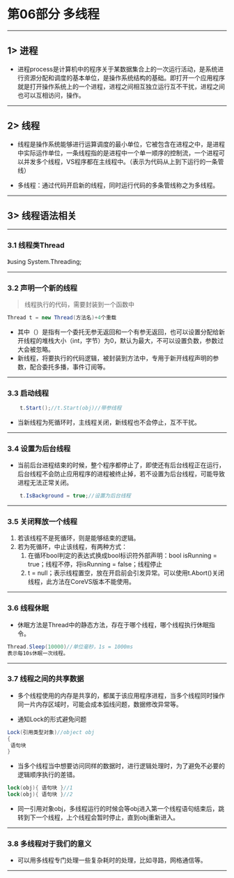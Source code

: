 # 第06部分 多线程

---

## 1> 进程

- 进程process是计算机中的程序关于某数据集合上的一次运行活动，是系统进行资源分配和调度的基本单位，是操作系统结构的基础。即打开一个应用程序就是打开操作系统上的一个进程，进程之间相互独立运行互不干扰，进程之间也可以互相访问，操作。

---

## 2> 线程

- 线程是操作系统能够进行运算调度的最小单位，它被包含在进程之中，是进程中实际运作单位，一条线程指的是进程中一个单一顺序的控制流，一个进程可以并发多个线程，VS程序都在主线程中。（表示为代码从上到下运行的一条管线）

- 多线程：通过代码开启新的线程，同时运行代码的多条管线称之为多线程。

---

## 3> 线程语法相关

---

### 3.1 线程类Thread

》using System.Threading;

---

### 3.2 声明一个新的线程

> 线程执行的代码，需要封装到一个函数中

```c#
Thread t = new Thread(方法名)+4个重载
```

- 其中（）是指有一个委托无参无返回和一个有参无返回，也可以设置分配给新开线程的堆栈大小（int，字节）为0，默认为最大，不可以设置负数，参数过大会被忽略。
- 新线程，将要执行的代码逻辑，被封装到方法中，专用于新开线程声明的参数，配合委托多播，事件订阅等。

---

### 3.3 启动线程

```c#
    t.Start();//t.Start(obj)//带参线程
```

- 当新线程为死循环时，主线程关闭，新线程也不会停止，互不干扰。

---

### 3.4 设置为后台线程

- 当前后台进程结束的时候，整个程序都停止了，即使还有后台线程正在运行，后台线程不会防止应用程序的进程被终止掉，若不设置为后台线程，可能导致进程无法正常关闭。

```c#
    t.IsBackground = true;//设置为后台线程
```

---

### 3.5 关闭释放一个线程

1. 若该线程不是死循环，则是能够结束的逻辑。
2. 若为死循环，中止该线程，有两种方式：
    1. 在循环bool判定的表达式换成bool标识符外部声明：bool isRunning = true；线程不停，将isRunning = false；线程停止
    2. t = null；表示线程置空，放在开启前会引发异常。可以使用t.Abort()关闭线程，此方法在CoreVS版本不能使用。

---

### 3.6 线程休眠

- 休眠方法是Thread中的静态方法，存在于哪个线程，哪个线程执行休眠指令。

```c#
Thread.Sleep(10000)//单位毫秒，1s = 1000ms
表示每10s休眠一次线程。
```

---

### 3.7 线程之间的共享数据

- 多个线程使用的内存是共享的，都属于该应用程序进程，当多个线程同时操作同一片内存区域时，可能会成本弧线问题，数据修改异常等。

- 通知Lock的形式避免问题

```c#
Lock(引用类型对象)//object obj
{
 语句块 
}
```

- 当多个线程当中想要访问同样的数据时，进行逻辑处理时，为了避免不必要的逻辑顺序执行的差错。

```c#
lock(obj){ 语句块 }//1
lock(obj){ 语句块 }//2
```

- 同一引用对象obj，多线程运行的时候会等obj进入第一个线程语句结束后，跳转到下一个线程，上个线程会暂时停止，直到obj重新进入。

---

### 3.8 多线程对于我们的意义

- 可以用多线程专门处理一些复杂耗时的处理，比如寻路，网格通信等。

---

